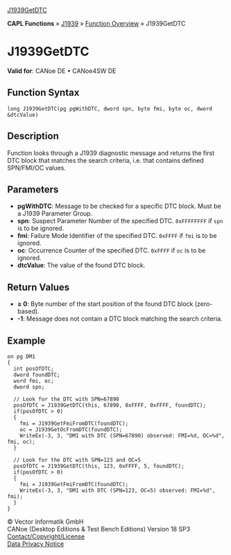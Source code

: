 [J1939GetDTC](../../../../../CANoeDEFamily.htm#Topics/CAPLFunctions/J1939/Functions/CAPLfunctionJ1939GetDTC.md)

**CAPL Functions** » [J1939](../CAPLfunctionsJ1939StartPage.md) » [Function Overview](../CAPLfunctionsJ1939Overview.md) » J1939GetDTC

# J1939GetDTC

**Valid for**: CANoe DE • CANoe4SW DE

## Function Syntax

```plaintext
long J1939GetDTC(pg pgWithDTC, dword spn, byte fmi, byte oc, dword &dtcValue)
```

## Description

Function looks through a J1939 diagnostic message and returns the first DTC block that matches the search criteria, i.e. that contains defined SPN/FMI/OC values.

## Parameters

- **pgWithDTC**: Message to be checked for a specific DTC block. Must be a J1939 Parameter Group.
- **spn**: Suspect Parameter Number of the specified DTC. `0xFFFFFFFF` if `spn` is to be ignored.
- **fmi**: Failure Mode Identifier of the specified DTC. `0xFFFF` if `fmi` is to be ignored.
- **oc**: Occurrence Counter of the specified DTC. `0xFFFF` if `oc` is to be ignored.
- **dtcValue**: The value of the found DTC block.

## Return Values

- **≥ 0**: Byte number of the start position of the found DTC block (zero-based).
- **-1**: Message does not contain a DTC block matching the search criteria.

## Example

```plaintext
on pg DM1
{
  int posOfDTC;
  dword foundDTC;
  word fmi, oc;
  dword spn;

  // Look for the DTC with SPN=67890
  posOfDTC = J1939GetDTC(this, 67890, 0xFFFF, 0xFFFF, foundDTC);
  if(posOfDTC > 0)
  {
    fmi = J1939GetFmiFromDTC(foundDTC);
    oc = J1939GetOcFromDTC(foundDTC);
    WriteEx(-3, 3, "DM1 with DTC (SPN=67890) observed: FMI=%d, OC=%d", fmi, oc);
  }

  // Look for the DTC with SPN=123 and OC=5
  posOfDTC = J1939GetDTC(this, 123, 0xFFFF, 5, foundDTC);
  if(posOfDTC > 0)
  {
    fmi = J1939GetFmiFromDTC(foundDTC);
    WriteEx(-3, 3, "DM1 with DTC (SPN=123, OC=5) observed: FMI=%d", fmi);
  }
}
```

© Vector Informatik GmbH  
CANoe (Desktop Editions & Test Bench Editions) Version 18 SP3  
[Contact/Copyright/License](../../../Shared/ContactCopyrightLicense.md)  
[Data Privacy Notice](https://www.vector.com/int/en/company/get-info/privacy-policy/)
